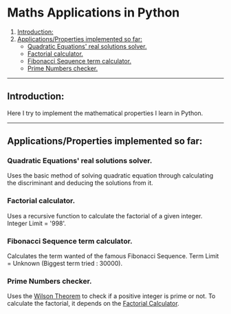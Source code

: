 # Maths Applications in Python 

1. [Introduction:](#introduction:)
2. [Applications/Properties implemented so far:](#applications/properties-implemented-so-far:)
   * [Quadratic Equations' real solutions solver.](#quadratic-equations'-real-solutions-solver.)
   * [Factorial calculator.](#factorial-calculator.)
   * [Fibonacci Sequence term calculator.](#fibonacci-sequence-term-calculator.)
   * [Prime Numbers checker.](#prime-numbers-checker.)
***

## Introduction:
Here I try to implement the mathematical properties I learn in Python.
***

## Applications/Properties implemented so far:
### Quadratic Equations' real solutions solver.
Uses the basic method of solving quadratic equation through calculating the discriminant and deducing the solutions from it.
### Factorial calculator.
Uses a recursive function to calculate the factorial of a given integer.
Integer Limit = '998'.
### Fibonacci Sequence term calculator.
Calculates the term wanted of the famous Fibonacci Sequence.
Term Limit = Unknown (Biggest term tried : 30000).
### Prime Numbers checker.
Uses the [Wilson Theorem](https://en.wikipedia.org/wiki/Wilson%27s_theorem) to check if a positive integer is prime or not.
To calculate the factorial, it depends on the [Factorial Calculator](#factorial-calculator.).

